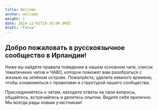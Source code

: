 ```yaml
---
title: Welcome
anchor: welcome
weight: 1
date: 2024-12-01T19:36:00.000Z
draft: "false"
---
```


## Добро пожаловать в русскоязычное сообщество в Ирландии!

Ниже вы найдёте правила поведения в нашем основном чате, список тематичеких чатов и ЧАВО, которое поможет вам разобраться с жизнью на зелёном острове. Пожалуйста, уделите немного времени, чтобы ознакомиться с правилами и структурой нашего сообщества.

Присоединяйтесь к чатам, находите ответы на свои вопросы, общайтесь, встречайтесь и делитесь опытом. Ведите себя прилично. Мы всегда рады новым участникам!
